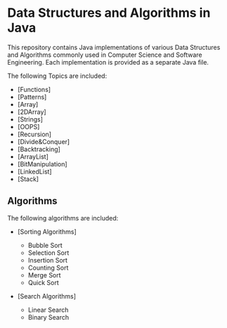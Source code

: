 # Data Structures and Algorithms in Java

This repository contains Java implementations of various Data Structures and
Algorithms commonly used in Computer Science and Software Engineering. Each
implementation is provided as a separate Java file.

The following Topics are included:

- [Functions]
- [Patterns]
- [Array]
- [2DArray]
- [Strings]
- [OOPS]
- [Recursion]
- [Divide&Conquer]
- [Backtracking]
- [ArrayList]
- [BitManipulation]
- [LinkedList]
- [Stack]

## Algorithms

The following algorithms are included:

- [Sorting Algorithms]

  - Bubble Sort
  - Selection Sort
  - Insertion Sort
  - Counting Sort
  - Merge Sort
  - Quick Sort

- [Search Algorithms]
  - Linear Search
  - Binary Search
